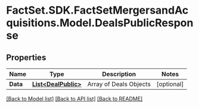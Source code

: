 # FactSet.SDK.FactSetMergersandAcquisitions.Model.DealsPublicResponse

## Properties

Name | Type | Description | Notes
------------ | ------------- | ------------- | -------------
**Data** | [**List&lt;DealPublic&gt;**](DealPublic.md) | Array of Deals Objects | [optional] 

[[Back to Model list]](../README.md#documentation-for-models) [[Back to API list]](../README.md#documentation-for-api-endpoints) [[Back to README]](../README.md)

